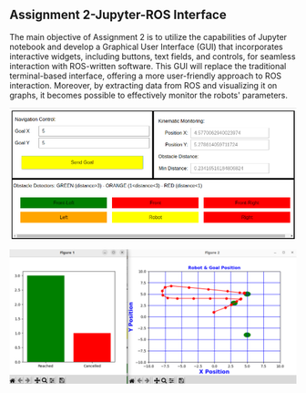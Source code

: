 ## Assignment 2-Jupyter-ROS Interface

The main objective of Assignment 2 is to utilize the capabilities of Jupyter notebook and develop a Graphical User Interface (GUI) that incorporates interactive widgets, including buttons, text fields, and controls, for seamless interaction with ROS-written software. This GUI will replace the traditional terminal-based interface, offering a more user-friendly approach to ROS interaction. Moreover, by extracting data from ROS and visualizing it on graphs, it becomes possible to effectively monitor the robots' parameters.

![alt text](https://github.com/SaeidAbdollahi/Research-Track-2/blob/main/images/gui%2011.png?raw=true)

![alt text](https://github.com/SaeidAbdollahi/Research-Track-2/blob/main/images/gui%2022.png?raw=true)
